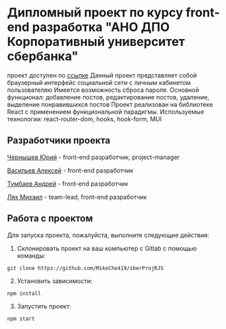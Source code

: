 # Дипломный проект по курсу front-end разработка "АНО ДПО Корпоративный университет сбербанка"
проект доступен по [ссылке]()
Данный проект представляет собой браузерный интерфейс социальной сети с  личным кабинетом пользователяю
Имеется возможность сброса пароля. 
Основной функционал: добавление постов, редактирование постов, удаление, выделение понравившихся постов
Проект реализован на библиотеке React с применением функциональной парадигмы. 
Используемые технологии: react-router-dom, hooks, hook-form, MUI
## Разработчики проекта
[Чернышев Юрий](https://github.com/chernyshevjuv) - front-end разработчик, project-manager

[Васильев Алексей](https://github.com/starwar007) - front-end разработчик

[Тумбаев Андрей](https://github.com/AndreyT-v) - front-end разработчик 

[Лях Михаил](https://github.com/MikeChe419) - team-lead, front-end разработчик

## Работа с проектом

Для запуска проекта, пожалуйста, выполните следующие действия:

1. Склонировать проект на ваш компьютер с Gitlab с помощью команды:

```
git clone https://github.com/MikeChe419/sberProjRJS
```

2. Установить зависимости:

```
npm install
```

3. Запустить проект:

```
npm start
